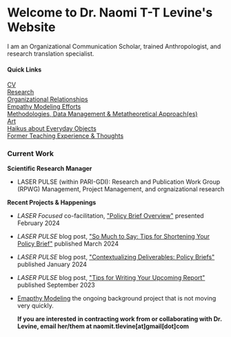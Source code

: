 # Welcome to Dr. Naomi T-T Levine's Website

I am an Organizational Communication Scholar, trained Anthropologist, and research translation specialist. 
  
#### Quick Links
[CV](cv)  
[Research](research)  
[Organizational Relationships](organizational_relationships)  
[Empathy Modeling Efforts](empathy)  
[Methodologies, Data Management & Metatheoretical Approach(es)](methodologies)  
[Art](recent_artwork)  
[Haikus about Everyday Objects](haiku)  
[Former Teaching Experience & Thoughts](teaching)  

### Current Work 
__Scientific Research Manager__    
- LASER PULSE (within PARI-GDI): Research and Publication Work Group (RPWG) Management, Project Management, and orgnaizational research 

__Recent Projects & Happenings__  
- _LASER Focused_ co-facilitation, ["Policy Brief Overview"](https://laserpulse.org/laser-focused-policy-brief-overview/) presented February 2024
- _LASER PULSE_ blog post, ["So Much to Say: Tips for Shortening Your Policy Brief"](https://laserpulse.org/2024/03/so-much-to-say-tips-for-shortening-your-policy-brief/) published March 2024
- _LASER PULSE_ blog post, ["Contextualizing Deliverables: Policy Briefs"](https://laserpulse.org/2024/01/contextualizing-deliverables-policy-briefs/) published January 2024
- _LASER PULSE_ blog post, ["Tips for Writing Your Upcoming Report"](https://laserpulse.org/2023/09/tips-for-writing-your-upcoming-report/) published September 2023
- [Emapthy Modeling](/empathy) the ongoing background project that is not moving very quickly.


  __If you are interested in contracting work from or collaborating with Dr. Levine, email her/them at naomit.tlevine[at]gmail[dot]com__
